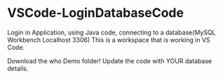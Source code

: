 # VSCode-LoginDatabaseCode

Login in Application, using Java code, connecting to a database(MySQL Workbench Localhost 3306)
This is a workspace that is working in VS Code.

Download the who Demo folder!
Update the code with YOUR database details.
